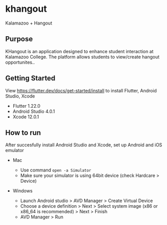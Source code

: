 # khangout

Kalamazoo + Hangout

## Purpose

KHangout is an application designed to enhance student interaction at Kalamazoo College. The platform
allows students to view/create hangout opportunites..

## Getting Started

View https://flutter.dev/docs/get-started/install to install Flutter, Android Studio, Xcode
  - Flutter 1.22.0
  - Android Studio 4.0.1
  - Xcode 12.0.1

## How to run

After succesfully install Android Studio and Xcode, set up Android and iOS emulator
  - Mac
    - Use command `open -a Simulator`
    - Make sure your simulator is using 64bit device (check Hardcare > Device)
    
  - Windows
    - Launch Android studio > AVD Manager > Create Virtual Device 
    - Choose a device definition > Next > Select system image (x86 or x86_64 is recommended) > Next > Finish
    - AVD Manager > Run
